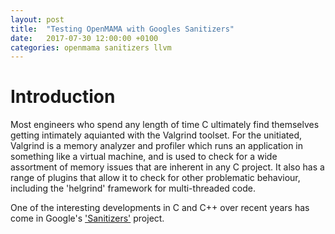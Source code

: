 ```yaml
---
layout: post
title:  "Testing OpenMAMA with Googles Sanitizers"
date:   2017-07-30 12:00:00 +0100
categories: openmama sanitizers llvm
---
```


# Introduction

Most engineers who spend any length of time C ultimately find themselves getting intimately aquianted with the Valgrind toolset. For the unitiated, Valgrind is a memory analyzer and profiler which runs an application in something like a virtual machine, and is used to check for a wide assortment of memory issues that are inherent in any C project. It also has a range of plugins that allow it to check for other problematic behaviour, including the 'helgrind' framework for multi-threaded code.

One of the interesting developments in C and C++ over recent years has come in Google's ['Sanitizers'][Google Sanitizers] project.

[Google Sanitizers]: https://github.com/Google/Sanitizers
